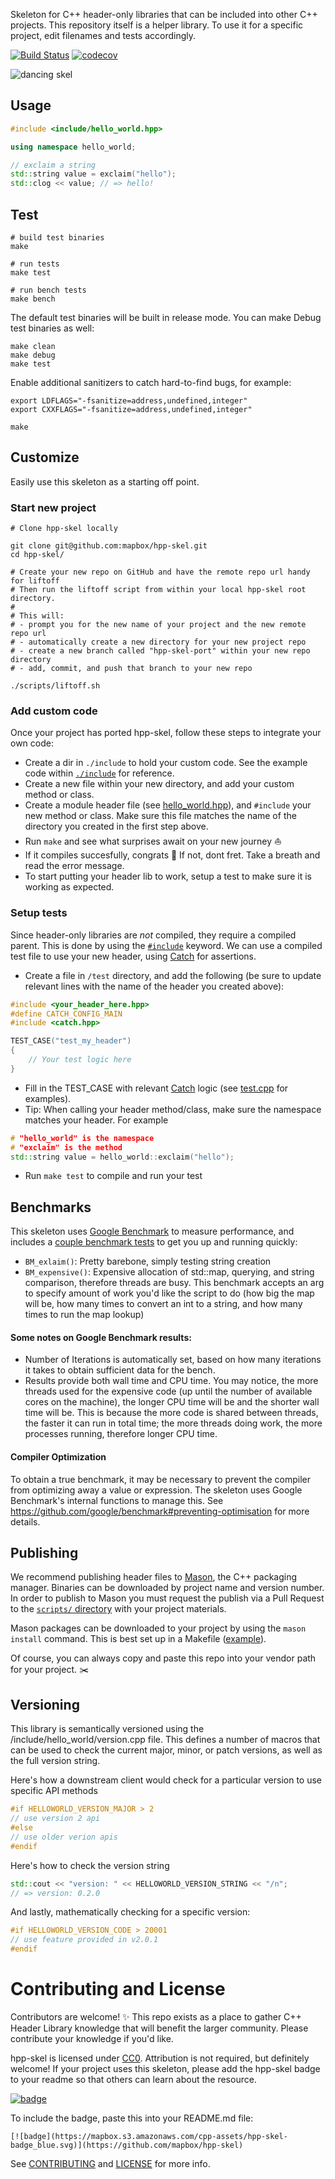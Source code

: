 Skeleton for C++ header-only libraries that can be included into other C++ projects. This repository itself is a helper library. To use it for a specific project, edit filenames and tests accordingly.

[![Build Status](https://travis-ci.org/mapbox/hpp-skel.svg?branch=master)](https://travis-ci.org/mapbox/hpp-skel)
[![codecov](https://codecov.io/gh/mapbox/hpp-skel/branch/master/graph/badge.svg)](https://codecov.io/gh/mapbox/hpp-skel)

![dancing skel](https://mapbox.s3.amazonaws.com/cpp-assets/hpp-skel-readme_blue.png)

## Usage

```cpp
#include <include/hello_world.hpp>

using namespace hello_world;

// exclaim a string
std::string value = exclaim("hello");
std::clog << value; // => hello!
```

## Test

```shell
# build test binaries
make

# run tests
make test

# run bench tests
make bench
```

The default test binaries will be built in release mode. You can make Debug test binaries as well:

```shell
make clean
make debug
make test
```

Enable additional sanitizers to catch hard-to-find bugs, for example:

```shell
export LDFLAGS="-fsanitize=address,undefined,integer"
export CXXFLAGS="-fsanitize=address,undefined,integer"

make
```

## Customize
Easily use this skeleton as a starting off point.

### Start new project
```
# Clone hpp-skel locally

git clone git@github.com:mapbox/hpp-skel.git
cd hpp-skel/

# Create your new repo on GitHub and have the remote repo url handy for liftoff
# Then run the liftoff script from within your local hpp-skel root directory.
#
# This will:
# - prompt you for the new name of your project and the new remote repo url
# - automatically create a new directory for your new project repo
# - create a new branch called "hpp-skel-port" within your new repo directory
# - add, commit, and push that branch to your new repo

./scripts/liftoff.sh

```

### Add custom code
Once your project has ported hpp-skel, follow these steps to integrate your own code:

- Create a dir in `./include` to hold your custom code. See the example code within [`./include`](https://github.com/mapbox/hpp-skel/tree/master/include) for reference.
- Create a new file within your new directory, and add your custom method or class.
- Create a module header file (see [hello_world.hpp](https://github.com/mapbox/hpp-skel/blob/master/include/hello_world.hpp)), and `#include` your new method or class. Make sure this file matches the name of the directory you created in the first step above.
- Run `make` and see what surprises await on your new journey :boat:
- If it compiles succesfully, congrats :tada: If not, dont fret. Take a breath and read the error message.
- To start putting your header lib to work, setup a test to make sure it is working as expected. 

### Setup tests
Since header-only libraries are _not_ compiled, they require a compiled parent. This is done by using the [`#include`](https://github.com/mapbox/cpp/blob/master/glossary.md#include) keyword. We can use a compiled test file to use your new header, using [Catch](https://github.com/catchorg/Catch2) for assertions.

- Create a file in `/test` directory, and add the following (be sure to update relevant lines with the name of the header you created above):
``` cpp
#include <your_header_here.hpp>
#define CATCH_CONFIG_MAIN
#include <catch.hpp>

TEST_CASE("test_my_header")
{
    // Your test logic here
}
```
- Fill in the TEST_CASE with relevant [Catch](https://github.com/catchorg/Catch2) logic (see [test.cpp](https://github.com/mapbox/hpp-skel/blob/master/test/test.cpp) for examples).
- Tip: When calling your header method/class, make sure the namespace matches your header. For example
``` cpp
# "hello_world" is the namespace
# "exclaim" is the method 
std::string value = hello_world::exclaim("hello");
```
- Run `make test` to compile and run your test

## Benchmarks
This skeleton uses [Google Benchmark](https://github.com/google/benchmark) to measure performance, and includes a [couple benchmark tests](https://github.com/mapbox/hpp-skel/blob/master/bench/run.cpp) to get you up and running quickly:
- `BM_exlaim()`: Pretty barebone, simply testing string creation
- `BM_expensive()`: Expensive allocation of std::map, querying, and string comparison, therefore threads are busy. This benchmark accepts an arg to specify amount of work you'd like the script to do (how big the map will be, how many times to convert an int to a string, and how many times to run the map lookup)

#### Some notes on Google Benchmark results:
- Number of Iterations is automatically set, based on how many iterations it takes to obtain sufficient data for the bench.
- Results provide both wall time and CPU time. You may notice, the more threads used for the expensive code (up until the number of available cores on the machine), the longer CPU time will be and the shorter wall time will be. This is because the more code is shared between threads, the faster it can run in total time; the more threads doing work, the more processes running, therefore longer CPU time.

#### Compiler Optimization
To obtain a true benchmark, it may be necessary to prevent the compiler from optimizing away a value or expression. The skeleton uses Google Benchmark's internal functions to manage this. See https://github.com/google/benchmark#preventing-optimisation for more details.

## Publishing

We recommend publishing header files to [Mason](https://github.com/mapbox/mason), the C++ packaging manager. Binaries can be downloaded by project name and version number. In order to publish to Mason you must request the publish via a Pull Request to the [`scripts/` directory](https://github.com/mapbox/mason/tree/master/scripts) with your project materials.

Mason packages can be downloaded to your project by using the `mason install` command. This is best set up in a Makefile ([example](https://github.com/mapbox/geometry.hpp/blob/23b7fe66b11a4b7830c797817efe19660806d851/Makefile#L10)).

Of course, you can always copy and paste this repo into your vendor path for your project. :scissors:

## Versioning

This library is semantically versioned using the /include/hello_world/version.cpp file. This defines a number of macros that can be used to check the current major, minor, or patch versions, as well as the full version string.

Here's how a downstream client would check for a particular version to use specific API methods
```cpp
#if HELLOWORLD_VERSION_MAJOR > 2
// use version 2 api
#else
// use older verion apis
#endif
```

Here's how to check the version string
```cpp
std::cout << "version: " << HELLOWORLD_VERSION_STRING << "/n";
// => version: 0.2.0
```

And lastly, mathematically checking for a specific version:
```cpp
#if HELLOWORLD_VERSION_CODE > 20001
// use feature provided in v2.0.1
#endif
```

# Contributing and License

Contributors are welcome! :sparkles: This repo exists as a place to gather C++ Header Library knowledge that will benefit the larger community. Please contribute your knowledge if you'd like.

hpp-skel is licensed under [CC0](https://creativecommons.org/share-your-work/public-domain/cc0/). Attribution is not required, but definitely welcome! If your project uses this skeleton, please add the hpp-skel badge to your readme so that others can learn about the resource.

[![badge](https://mapbox.s3.amazonaws.com/cpp-assets/hpp-skel-badge_blue.svg)](https://github.com/mapbox/hpp-skel)

To include the badge, paste this into your README.md file:
```
[![badge](https://mapbox.s3.amazonaws.com/cpp-assets/hpp-skel-badge_blue.svg)](https://github.com/mapbox/hpp-skel)
```

See [CONTRIBUTING](CONTRIBUTING.md) and [LICENSE](LICENSE.md) for more info.
